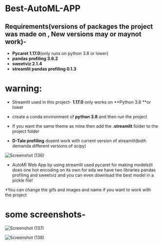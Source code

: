 # Best-AutoML-APP
## Requirements(versions of packages the project was made on , New versions **may** or **maynot work**)-
* **Pycaret 1.17.0**(only runs on python 3.8 or lower)
* **pandas profiling 3.6.2**
* **sweetviz 2.1.4**
* **streamlit pandas profiling 0.1.3**


# warning:
* Streamlit used in this project- **1.17.0** only works on **Python 3.8 **or lower

* create a conda environment of **python 3.8** and then run the project 

* If you want the same theme as mine then add the **.streamlit** folder to the project folder

* **D-Tale profiling** dosent work with current version of streamlit(both demanda different versions of scipy)


![Screenshot (136)](https://user-images.githubusercontent.com/122214096/213917171-83149770-2e8e-4bbd-96bc-f8957e6ede50.png)





* AutoMl Web App by using streamlit used pycaret for making models(it does one hot encoding on its own for eda we have two libraries pandas profiling and sweetviz and you can even download the best model in a pickle file!

*You can change the gifs and images and name if you want to work with the project 

# some screenshots-


![Screenshot (137)](https://user-images.githubusercontent.com/122214096/213917330-0989b3ba-345f-4154-b3b0-f3446f7cf6ea.png)



![Screenshot (138)](https://user-images.githubusercontent.com/122214096/213917333-0ef8b333-bae7-46f1-b823-fc12cf625db3.png)
